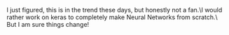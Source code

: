 I just figured, this is in the trend these days, but honestly not a fan.\I would rather work on keras to completely make Neural Networks from scratch.\ But I am sure things change!

